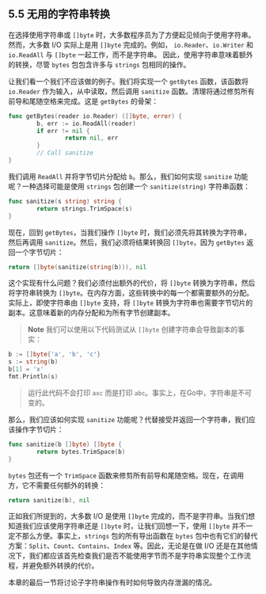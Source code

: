 ## 5.5 无用的字符串转换

在选择使用字符串或 `[]byte` 时，大多数程序员为了方便起见倾向于使用字符串。然而，大多数 I/O 实际上是用 `[]byte` 完成的。例如， `io.Reader`、`io.Writer` 和 `io.ReadAll` 与 `[]byte` 一起工作，而不是字符串。 因此，使用字符串意味着额外的转换，尽管 `bytes` 包包含许多与 `strings` 包相同的操作。

让我们看一个我们不应该做的例子。我们将实现一个 `getBytes` 函数，该函数将 `io.Reader` 作为输入，从中读取，然后调用 `sanitize` 函数。清理将通过修剪所有前导和尾随空格来完成。这是 `getBytes` 的骨架：

```go
func getBytes(reader io.Reader) ([]byte, error) {
        b, err := io.ReadAll(reader)
        if err != nil {
                return nil, err
        }
        // Call sanitize
}
```

我们调用 `ReadAll` 并将字节切片分配给 `b`。那么，我们如何实现 `sanitize` 功能呢？一种选择可能是使用 `strings` 包创建一个 `sanitize(string)` 字符串函数：

```go
func sanitize(s string) string {
        return strings.TrimSpace(s)
}
```

现在，回到 `getBytes`，当我们操作 `[]byte` 时，我们必须先将其转换为字符串，然后再调用 `sanitize`。然后，我们必须将结果转换回 `[]byte`，因为 `getBytes` 返回一个字节切片：

```go
return []byte(sanitize(string(b))), nil
```

这个实现有什么问题？我们必须付出额外的代价，将 `[]byte` 转换为字符串，然后将字符串转换为 `[]byte`。在内存方面，这些转换中的每一个都需要额外的分配。实际上，即使字符串由 `[]byte` 支持，将 `[]byte` 转换为字符串也需要字节切片的副本。这意味着新的内存分配和为所有字节创建副本。

> **Note** 我们可以使用以下代码测试从 `[]byte` 创建字符串会导致副本的事实：

```go
b := []byte{'a', 'b', 'c'}
s := string(b)
b[1] = 'x'
fmt.Println(s)
```

> 运行此代码不会打印 `axc` 而是打印 `abc`。事实上，在Go中，字符串是不可变的。

那么，我们应该如何实现 `sanitize` 功能呢？代替接受并返回一个字符串，我们应该操作字节切片：

```go
func sanitize(b []byte) []byte {
        return bytes.TrimSpace(b)
}
```

`bytes` 包还有一个 `TrimSpace` 函数来修剪所有前导和尾随空格。现在，在调用方，它不需要任何额外的转换：

```go
return sanitize(b), nil
```

正如我们所提到的，大多数 I/O 是使用 `[]byte` 完成的，而不是字符串。当我们想知道我们应该使用字符串还是 `[]byte` 时，让我们回想一下，使用 `[]byte` 并不一定不那么方便。事实上，`strings` 包的所有导出函数在 `bytes` 包中也有它们的替代方案：`Split`、`Count`、`Contains`、`Index` 等。因此，无论是在做 I/O 还是在其他情况下，我们都应该首先检查我们是否不能使用字节而不是字符串实现整个工作流程，并避免额外转换的代价。

本章的最后一节将讨论子字符串操作有时如何导致内存泄漏的情况。